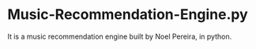 # Music-Recommendation-Engine.py
It is a music recommendation engine built by Noel Pereira, in python.
